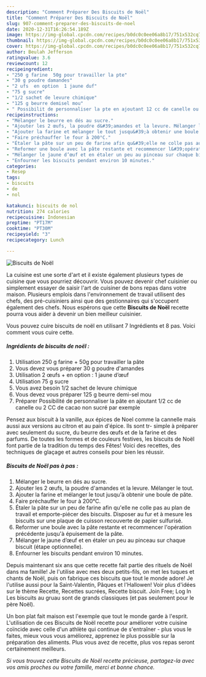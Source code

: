 ```yaml
---
description: "Comment Préparer Des Biscuits de Noël"
title: "Comment Préparer Des Biscuits de Noël"
slug: 907-comment-preparer-des-biscuits-de-noel
date: 2020-12-31T16:26:54.189Z
image: https://img-global.cpcdn.com/recipes/b0dc0c0ee06a8b17/751x532cq70/biscuits-de-noel-photo-principale-de-la-recette.jpg
thumbnail: https://img-global.cpcdn.com/recipes/b0dc0c0ee06a8b17/751x532cq70/biscuits-de-noel-photo-principale-de-la-recette.jpg
cover: https://img-global.cpcdn.com/recipes/b0dc0c0ee06a8b17/751x532cq70/biscuits-de-noel-photo-principale-de-la-recette.jpg
author: Beulah Jefferson
ratingvalue: 3.6
reviewcount: 12
recipeingredient:
- "250 g farine  50g pour travailler la pte"
- "30 g poudre damandes"
- "2 ufs  en option  1 jaune duf"
- "75 g sucre"
- "1/2 sachet de levure chimique"
- "125 g beurre demisel mou"
- " Possibilit de personnaliser la pte en ajoutant 12 cc de canelle ou 2 CC de cacao non sucr par exemple"
recipeinstructions:
- "Mélanger le beurre en dés au sucre."
- "Ajouter les 2 œufs, la poudre d&#39;amandes et la levure. Mélanger le tout."
- "Ajouter la farine et mélanger le tout jusqu&#39;à obtenir une boule de pâte."
- "Faire préchauffer le four à 200°C."
- "Étaler la pâte sur un peu de farine afin qu&#39;elle ne colle pas au plan de travail et emporte-piécer des biscuits. Disposer au fur et à mesure les biscuits sur une plaque de cuisson recouverte de papier sulfurisé."
- "Reformer une boule avec la pâte restante et recommencer l&#39;opération précédente jusqu&#39;à épuisement de la pâte."
- "Mélanger le jaune d’œuf et en étaler un peu au pinceau sur chaque biscuit (étape optionnelle)."
- "Enfourner les biscuits pendant environ 10 minutes."
categories:
- Resep
tags:
- biscuits
- de
- nol

katakunci: biscuits de nol 
nutrition: 274 calories
recipecuisine: Indonesian
preptime: "PT17M"
cooktime: "PT30M"
recipeyield: "3"
recipecategory: Lunch

---
```



![Biscuits de Noël](https://img-global.cpcdn.com/recipes/b0dc0c0ee06a8b17/751x532cq70/biscuits-de-noel-photo-principale-de-la-recette.jpg)

La cuisine est une sorte d'art et il existe également plusieurs types de cuisine que vous pourriez découvrir. Vous pouvez devenir chef cuisinier ou simplement essayer de saisir l'art de cuisiner de bons repas dans votre maison. Plusieurs emplois dans l'environnement de travail utilisent des chefs, des pré-cuisiniers ainsi que des gestionnaires qui s'occupent également des chefs. Nous espérons que cette <strong> Biscuits de Noël </strong> recette pourra vous aider à devenir un bien meilleur cuisinier.

<!--inarticleads1-->

Vous pouvez cuire biscuits de noël en utilisant 7 Ingrédients et 8 pas. Voici comment vous cuire cette.

##### Ingrédients de biscuits de noël :

1. Utilisation 250 g farine + 50g pour travailler la pâte
1. Vous devez vous préparer 30 g poudre d&#39;amandes
1. Utilisation 2 œufs + en option : 1 jaune d’œuf
1. Utilisation 75 g sucre
1. Vous avez besoin 1/2 sachet de levure chimique
1. Vous devez vous préparer 125 g beurre demi-sel mou
1. Préparer  Possibilité de personnaliser la pâte en ajoutant 1/2 cc de canelle ou 2 CC de cacao non sucré par exemple


Pensez aux biscuit à la vanille, aux épices de Noel comme la cannelle mais aussi aux versions au citron et au pain d&#39;épice. Ils sont tr- simple à préparer avec seulement du sucre, du beurre des œufs et de la farine et des parfums. De toutes les formes et de couleurs festives, les biscuits de Noël font partie de la tradition du temps des Fêtes! Voici des recettes, des techniques de glaçage et autres conseils pour bien les réussir. 

<!--inarticleads2-->

##### Biscuits de Noël pas à pas :

1. Mélanger le beurre en dés au sucre.
1. Ajouter les 2 œufs, la poudre d&#39;amandes et la levure. Mélanger le tout.
1. Ajouter la farine et mélanger le tout jusqu&#39;à obtenir une boule de pâte.
1. Faire préchauffer le four à 200°C.
1. Étaler la pâte sur un peu de farine afin qu&#39;elle ne colle pas au plan de travail et emporte-piécer des biscuits. Disposer au fur et à mesure les biscuits sur une plaque de cuisson recouverte de papier sulfurisé.
1. Reformer une boule avec la pâte restante et recommencer l&#39;opération précédente jusqu&#39;à épuisement de la pâte.
1. Mélanger le jaune d’œuf et en étaler un peu au pinceau sur chaque biscuit (étape optionnelle).
1. Enfourner les biscuits pendant environ 10 minutes.


Depuis maintenant six ans que cette recette fait partie des rituels de Noël dans ma famille! Je l&#39;utilise avec mes deux petits-fils, on met les tuques et chants de Noël, puis on fabrique ces biscuits que tout le monde adore! Je l&#39;utilise aussi pour la Saint-Valentin, Pâques et l&#39;Hallowen! Voir plus d&#39;idées sur le thème Recette, Recettes sucrées, Recette biscuit. Join Free; Log In Les biscuits au gruau sont de grands classiques (et pas seulement pour le père Noël). 

<!--inarticleads1-->

<p>
Un bon plat fait maison est l'exemple que tout le monde garde à l'esprit. L'utilisation de ces Biscuits de Noël recette pour améliorer votre cuisine coïncide avec celle d'un athlète qui continue de s'entraîner - plus vous le faites, mieux vous vous améliorez, apprenez le plus possible sur la préparation des aliments. Plus vous avez de recette, plus vos repas seront certainement meilleurs.
</p>

<p>
<i>Si vous trouvez cette Biscuits de Noël recette précieuse, partagez-la avec vos amis proches ou votre famille, merci et bonne chance.</i>
</p>
